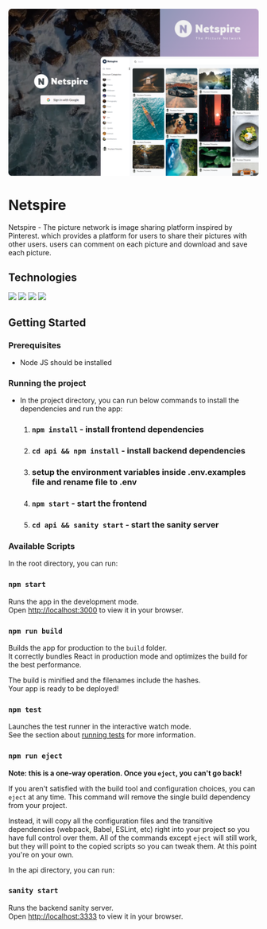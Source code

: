 ![](./src/assets/images/README.png)

# Netspire

Netspire - The picture network is image sharing platform inspired by Pinterest. which provides a platform for users to share their pictures with other users. users can comment on each picture and download and save each picture.

## Technologies

![](https://img.shields.io/badge/React-20232A?style=for-the-badge&logo=react&logoColor=61DAFB) ![](https://img.shields.io/badge/Tailwind_CSS-38B2AC?style=for-the-badge&logo=tailwind-css&logoColor=white) ![](https://img.shields.io/badge/sanity-D14836?style=for-the-badge&logo=sanity&logoColor=white) ![](https://img.shields.io/badge/Netlify-00C7B7?style=for-the-badge&logo=netlify&logoColor=white)

## Getting Started

### Prerequisites

- Node JS should be installed

### Running the project

- In the project directory, you can run below commands to install the dependencies and run the app:

  1. ### `npm install` - install frontend dependencies
  2. ### `cd api && npm install` - install backend dependencies
  3. ### setup the environment variables inside .env.examples file and rename file to .env
  4. ### `npm start` - start the frontend
  5. ### `cd api && sanity start` - start the sanity server

### Available Scripts

In the root directory, you can run:

### `npm start`

Runs the app in the development mode.\
Open [http://localhost:3000](http://localhost:3000) to view it in your browser.

### `npm run build`

Builds the app for production to the `build` folder.\
It correctly bundles React in production mode and optimizes the build for the best performance.

The build is minified and the filenames include the hashes.\
Your app is ready to be deployed!

### `npm test`

Launches the test runner in the interactive watch mode.\
See the section about [running tests](https://facebook.github.io/create-react-app/docs/running-tests) for more information.

### `npm run eject`

**Note: this is a one-way operation. Once you `eject`, you can't go back!**

If you aren't satisfied with the build tool and configuration choices, you can `eject` at any time. This command will remove the single build dependency from your project.

Instead, it will copy all the configuration files and the transitive dependencies (webpack, Babel, ESLint, etc) right into your project so you have full control over them. All of the commands except `eject` will still work, but they will point to the copied scripts so you can tweak them. At this point you're on your own.

In the api directory, you can run:

### `sanity start`

Runs the backend sanity server.\
Open [http://localhost:3333](http://localhost:3333) to view it in your browser.
